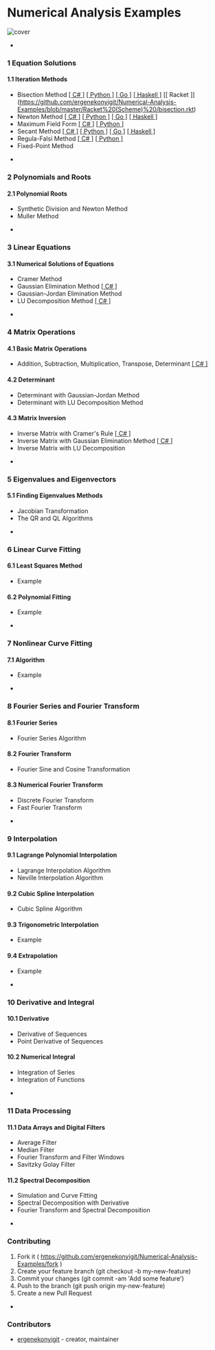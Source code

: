 # Numerical Analysis Examples
![cover](http://i.imgur.com/TXXVcwd.jpg)

-
### 1 Equation Solutions
#### 1.1 Iteration Methods
* Bisection Method [[ C# ]](https://github.com/ergenekonyigit/Numerical-Analysis-Examples/tree/master/C%23/BisectionMethod) [[ Python ]](https://github.com/ergenekonyigit/Numerical-Analysis-Examples/blob/master/Python/bisectionmethod.py) [[ Go ]](https://github.com/ergenekonyigit/Numerical-Analysis-Examples/blob/master/Go/bisectionmethod.go) [[ Haskell ]](https://github.com/ergenekonyigit/Numerical-Analysis-Examples/blob/master/Haskell/BisectionMethod.hs) [[ Racket ]] (https://github.com/ergenekonyigit/Numerical-Analysis-Examples/blob/master/Racket%20(Scheme)%20/bisection.rkt)
* Newton Method [[ C# ]](https://github.com/ergenekonyigit/Numerical-Analysis-Examples/tree/master/C%23/NewtonMethod) [[ Python ]](https://github.com/ergenekonyigit/Numerical-Analysis-Examples/blob/master/Python/newtonmethod.py) [[ Go ]](https://github.com/ergenekonyigit/Numerical-Analysis-Examples/blob/master/Go/newtonmethod.go) [[ Haskell ]](https://github.com/ergenekonyigit/Numerical-Analysis-Examples/blob/master/Haskell/NewtonsMethod.hs)
 * Maximum Field Form [[ C# ]](https://github.com/ergenekonyigit/Numerical-Analysis-Examples/tree/master/C%23/MaximumFieldForm) [[ Python ]](https://github.com/ergenekonyigit/Numerical-Analysis-Examples/blob/master/Python/maximumfieldform.py)
* Secant Method [[ C# ]](https://github.com/ergenekonyigit/Numerical-Analysis-Examples/tree/master/C%23/SecantMethod) [[ Python ]](https://github.com/ergenekonyigit/Numerical-Analysis-Examples/blob/master/Python/secantmethod.py) [[ Go ]](https://github.com/ergenekonyigit/Numerical-Analysis-Examples/blob/master/Go/secantmethod.go) [[ Haskell ]](https://github.com/ergenekonyigit/Numerical-Analysis-Examples/blob/master/Haskell/SecantMethod.hs)
* Regula-Falsi Method [[ C# ]](https://github.com/ergenekonyigit/Numerical-Analysis-Examples/tree/master/C%23/RegulaFalsiMethod) [[ Python ]](https://github.com/ergenekonyigit/Numerical-Analysis-Examples/blob/master/Python/regulafalsimethod.py)
* Fixed-Point Method

-
### 2 Polynomials and Roots
#### 2.1 Polynomial Roots
* Synthetic Division and Newton Method
* Muller Method

-
### 3 Linear Equations
#### 3.1 Numerical Solutions of Equations
* Cramer Method
* Gaussian Elimination Method [[ C# ]](https://github.com/ergenekonyigit/Numerical-Analysis-Examples/tree/master/C%23/GaussEliminationMethod)
* Gaussian-Jordan Elimination Method
* LU Decomposition Method [[ C# ]](https://github.com/ergenekonyigit/Numerical-Analysis-Examples/tree/master/C%23/LUDecompositionMethod)

-
### 4 Matrix Operations
#### 4.1 Basic Matrix Operations
* Addition, Subtraction, Multiplication, Transpose, Determinant [[ C#  ]](https://github.com/ergenekonyigit/Numerical-Analysis-Examples/tree/master/C%23/BasicMatrixOperations)

#### 4.2 Determinant
* Determinant with Gaussian-Jordan Method
* Determinant with LU Decomposition Method

#### 4.3 Matrix Inversion
* Inverse Matrix with Cramer's Rule [[ C# ]](https://github.com/ergenekonyigit/Numerical-Analysis-Examples/tree/master/C%23/InverseMatrixwithCramersRule)
* Inverse Matrix with Gaussian Elimination Method [[ C# ]](https://github.com/ergenekonyigit/Numerical-Analysis-Examples/tree/master/C%23/InverseMatrixwithGaussianEliminationMethod)
* Inverse Matrix with LU Decomposition

-
### 5 Eigenvalues and Eigenvectors
#### 5.1 Finding Eigenvalues Methods
* Jacobian Transformation
* The QR and QL Algorithms

-
### 6 Linear Curve Fitting
#### 6.1 Least Squares Method
* Example

#### 6.2 Polynomial Fitting
* Example

-
### 7 Nonlinear Curve Fitting
#### 7.1 Algorithm
* Example

-
### 8 Fourier Series and Fourier Transform
#### 8.1 Fourier Series
* Fourier Series Algorithm

#### 8.2 Fourier Transform
* Fourier Sine and Cosine Transformation

#### 8.3 Numerical Fourier Transform
* Discrete Fourier Transform
* Fast Fourier Transform

-
### 9 Interpolation
#### 9.1 Lagrange Polynomial Interpolation
* Lagrange Interpolation Algorithm
* Neville Interpolation Algorithm

#### 9.2 Cubic Spline Interpolation
* Cubic Spline Algorithm

#### 9.3 Trigonometric Interpolation
* Example

#### 9.4 Extrapolation
* Example

-
### 10 Derivative and Integral
#### 10.1 Derivative
* Derivative of Sequences
* Point Derivative of Sequences

#### 10.2 Numerical Integral
* Integration of Series
* Integration of Functions

-
### 11 Data Processing
#### 11.1 Data Arrays and Digital Filters
* Average Filter
* Median Filter
* Fourier Transform and Filter Windows
* Savitzky Golay Filter

#### 11.2 Spectral Decomposition
* Simulation and Curve Fitting
* Spectral Decomposition with Derivative
* Fourier Transform and Spectral Decomposition

-

### Contributing

1. Fork it ( https://github.com/ergenekonyigit/Numerical-Analysis-Examples/fork )
2. Create your feature branch (git checkout -b my-new-feature)
3. Commit your changes (git commit -am 'Add some feature')
4. Push to the branch (git push origin my-new-feature)
5. Create a new Pull Request

-

### Contributors

- [ergenekonyigit](https://github.com/ergenekonyigit) - creator, maintainer
